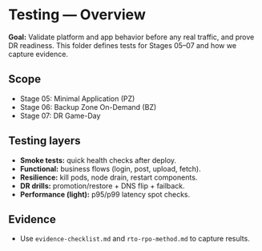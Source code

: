 # Testing — Overview

**Goal:** Validate platform and app behavior before any real traffic, and prove DR readiness. This folder defines tests for Stages 05–07 and how we capture evidence.

## Scope
- Stage 05: Minimal Application (PZ)
- Stage 06: Backup Zone On-Demand (BZ)
- Stage 07: DR Game-Day

## Testing layers
- **Smoke tests:** quick health checks after deploy.
- **Functional:** business flows (login, post, upload, fetch).
- **Resilience:** kill pods, node drain, restart components.
- **DR drills:** promotion/restore + DNS flip + failback.
- **Performance (light):** p95/p99 latency spot checks.

## Evidence
- Use `evidence-checklist.md` and `rto-rpo-method.md` to capture results.
